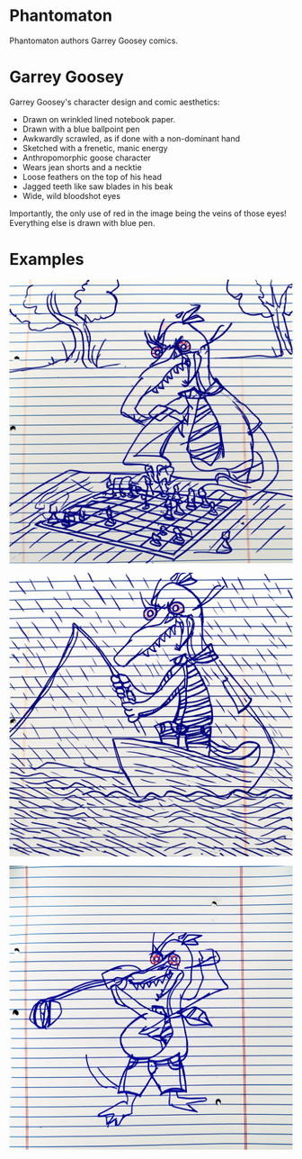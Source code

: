 # Phantomaton

Phantomaton authors Garrey Goosey comics.

# Garrey Goosey

Garrey Goosey's character design and comic aesthetics:

* Drawn on wrinkled lined notebook paper.
* Drawn with a blue ballpoint pen
* Awkwardly scrawled, as if done with a non-dominant hand
* Sketched with a frenetic, manic energy
* Anthropomorphic goose character
* Wears jean shorts and a necktie
* Loose feathers on the top of his head
* Jagged teeth like saw blades in his beak
* Wide, wild bloodshot eyes

Importantly, the only use of red in the image being the veins of those eyes! Everything else is drawn with blue pen.

# Examples

![Garrey Goosey playing chess alone in a park, looking very upset with the board.](chess.png)

![Garrey Goosey fishing on a little boat in the rain.](fishing.png)

![Garrey Goosey taking a swing at golf and missing wildly; the ball remains on the tee.](golf.png)
